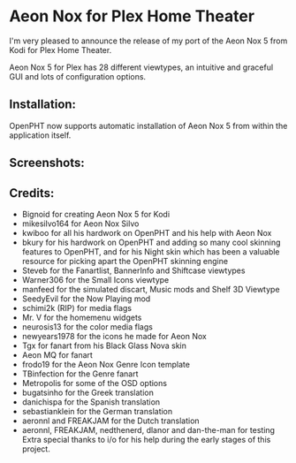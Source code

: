 <h1>Aeon Nox for Plex Home Theater</h1>

<p>I'm very pleased to announce the release of my port of the Aeon Nox 5 from Kodi for Plex Home Theater.</p>

<p>Aeon Nox 5 for Plex has 28 different viewtypes, an intuitive and graceful GUI and lots of configuration options.</p>

<h2>Installation:</h2>

<p>OpenPHT now supports automatic installation of Aeon Nox 5 from within the application itself.</p>

<h2>Screenshots:</h2>

<h2>Credits:</h2>

<ul>
  <li>Bignoid for creating Aeon Nox 5 for Kodi</li>
  <li>mikesilvo164 for Aeon Nox Silvo</li>
  <li>kwiboo for all his hardwork on OpenPHT and his help with Aeon Nox</li>
  <li>bkury for his hardwork on OpenPHT and adding so many cool skinning features to OpenPHT, and for his Night skin which has been a valuable resource for picking apart the OpenPHT skinning engine</li>
  <li>Steveb for the Fanartlist, BannerInfo and Shiftcase viewtypes</li>
  <li>Warner306 for the Small Icons viewtype</li>
  <li>manfeed for the simulated discart, Music mods and Shelf 3D Viewtype</li>
  <li>SeedyEvil for the Now Playing mod</li>
  <li>schimi2k (RIP) for media flags</li>
  <li>Mr. V for the homemenu widgets</li>
  <li>neurosis13 for the color media flags</li>
  <li>newyears1978 for the icons he made for Aeon Nox</li>
  <li>Tgx for fanart from his Black Glass Nova skin</li>
  <li>Aeon MQ for fanart</li>
  <li>frodo19 for the Aeon Nox Genre Icon template</li>
  <li>TBinfection for the Genre fanart</li>
  <li>Metropolis for some of the OSD options</li>
  <li>bugatsinho for the Greek translation</li>
  <li>danichispa for the Spanish translation</li>
  <li>sebastianklein for the German translation</li>
  <li>aeronnl and FREAKJAM for the Dutch translation</li>
  <li>aeronnl, FREAKJAM, nedthenerd, dlanor and dan-the-man for testing</li>
  </li>Extra special thanks to i/o for his help during the early stages of this project.</li>
</ul>
